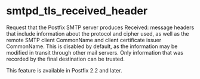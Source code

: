 # smtpd_tls_received_header 

 Request that the Postfix SMTP server produces Received:  message
headers that include information about the protocol and cipher used,
as well as the remote SMTP client CommonName and client certificate issuer
CommonName.  This is disabled by default, as the information may
be modified in transit through other mail servers.  Only information
that was recorded by the final destination can be trusted. 

 This feature is available in Postfix 2.2 and later.  


